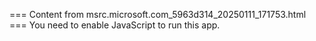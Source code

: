 === Content from msrc.microsoft.com_5963d314_20250111_171753.html ===
You need to enable JavaScript to run this app.
